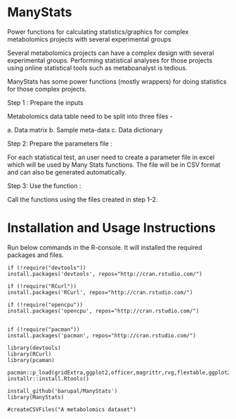 # ManyStats
Power functions for calculating statistics/graphics for complex metabolomics projects with several experimental groups

Several metabolomics projects can have a complex design with several experimental groups. Performing statistical analyses for those projects using online statistical tools such as metaboanalyst is tedious. 

ManyStats has some power functions (mostly wrappers) for doing statistics for those complex projects. 

Step 1 : Prepare the inputs

Metabolomics data table need to be split into three files -

a. Data matrix
b. Sample meta-data
c. Data dictionary

Step 2: Prepare the parameters file :

For each statistical test, an user need to create a parameter file in excel which will be used by Many Stats functions. The file will be in CSV format and can also be generated automatically. 

Step 3: Use the function :

Call the functions using the files created in step 1-2. 


# Installation and Usage Instructions

Run below commands in the R-console. It will installed the required packages and files. 

```
if (!require("devtools"))
install.packages('devtools', repos="http://cran.rstudio.com/")

if (!require("RCurl"))
install.packages('RCurl', repos="http://cran.rstudio.com/")

if (!require("opencpu"))
install.packages('opencpu', repos="http://cran.rstudio.com/")


if (!require("pacman"))
install.packages('pacman', repos="http://cran.rstudio.com/")

library(devtools)
library(RCurl)
library(pcaman)

pacman::p_load(gridExtra,ggplot2,officer,magrittr,rvg,flextable,ggplot2,plotly,ggpubr,openxlsx,installr)
installr::install.Rtools()

install_github('barupal/ManyStats')
library(ManyStats)

#createCSVFiles("A metabolomics dataset")

```









